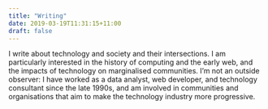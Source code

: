 ```yaml
---
title: "Writing"
date: 2019-03-19T11:31:15+11:00
draft: false
---
```


I write about technology and society and their intersections. I am particularly interested in the history of computing and the early web, and the impacts of technology on marginalised communities. I’m not an outside observer: I have worked as a data analyst, web developer, and technology consultant since the late 1990s, and am involved in communities and organisations that aim to make the technology industry more progressive.
